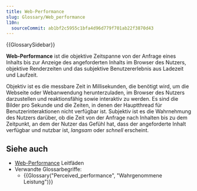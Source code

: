 ```yaml
---
title: Web-Performance
slug: Glossary/Web_performance
l10n:
  sourceCommit: ab1bf2c5955c1bfa4d96d779f701ab22f3870d43
---
```


{{GlossarySidebar}}

**Web-Performance** ist die objektive Zeitspanne von der Anfrage eines Inhalts bis zur Anzeige des angeforderten Inhalts im Browser des Nutzers, objektive Renderzeiten und das subjektive Benutzererlebnis aus Ladezeit und Laufzeit.

Objektiv ist es die messbare Zeit in Millisekunden, die benötigt wird, um die Webseite oder Webanwendung herunterzuladen, im Browser des Nutzers darzustellen und reaktionsfähig sowie interaktiv zu werden. Es sind die Bilder pro Sekunde und die Zeiten, in denen der Hauptthread für Benutzerinteraktionen nicht verfügbar ist. Subjektiv ist es die Wahrnehmung des Nutzers darüber, ob die Zeit von der Anfrage nach Inhalten bis zu dem Zeitpunkt, an dem der Nutzer das Gefühl hat, dass der angeforderte Inhalt verfügbar und nutzbar ist, _langsam_ oder _schnell_ erscheint.

## Siehe auch

- [Web-Performance](/de/docs/Web/Performance) Leitfäden
- Verwandte Glossarbegriffe:
  - {{Glossary("Perceived_performance", "Wahrgenommene Leistung")}}

